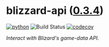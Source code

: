 <!--
    =====================================
    generator=datazen
    version=1.7.7
    hash=0e3889659cc0169c550ea01f0d5875f6
    =====================================
-->

# blizzard-api ([0.3.4](https://pypi.org/project/blizzard-api/))

[![python](https://img.shields.io/pypi/pyversions/blizzard-api.svg)](https://pypi.org/project/blizzard-api/)
![Build Status](https://github.com/vkottler/keybinds/workflows/Python%20package/badge.svg)
[![codecov](https://codecov.io/gh/vkottler/keybinds/branch/master/graphs/badge.svg?branch=master)](https://codecov.io/github/vkottler/keybinds)

*Interact with Blizard's game-data API.*
